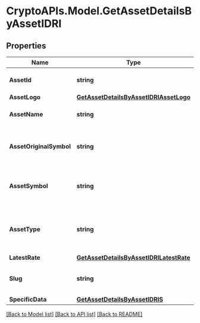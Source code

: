 # CryptoAPIs.Model.GetAssetDetailsByAssetIDRI

## Properties

Name | Type | Description | Notes
------------ | ------------- | ------------- | -------------
**AssetId** | **string** | Defines the unique ID of the specific asset. | 
**AssetLogo** | [**GetAssetDetailsByAssetIDRIAssetLogo**](GetAssetDetailsByAssetIDRIAssetLogo.md) |  | 
**AssetName** | **string** | Specifies the name of the asset in question. | 
**AssetOriginalSymbol** | **string** | Specifies the asset&#39;s original symbol as introduced by its founders. | 
**AssetSymbol** | **string** | Specifies the asset&#39;s unique symbol in the Crypto APIs listings. | 
**AssetType** | **string** | Defines the type of the supported asset. This could be either \&quot;crypto\&quot; or \&quot;fiat\&quot;. | 
**LatestRate** | [**GetAssetDetailsByAssetIDRILatestRate**](GetAssetDetailsByAssetIDRILatestRate.md) |  | 
**Slug** | **string** | Represents the asset&#x60;s unique slug string in Crypto APIs listings. | [optional] 
**SpecificData** | [**GetAssetDetailsByAssetIDRIS**](GetAssetDetailsByAssetIDRIS.md) |  | 

[[Back to Model list]](../README.md#documentation-for-models) [[Back to API list]](../README.md#documentation-for-api-endpoints) [[Back to README]](../README.md)

